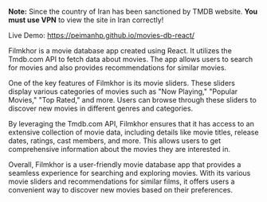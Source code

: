 <b>Note:</b> Since the country of Iran has been sanctioned by TMDB website. <b>You must use VPN</b> to view the site in Iran correctly!

Live Demo: https://peimanhp.github.io/movies-db-react/

Filmkhor is a movie database app created using React. It utilizes the Tmdb.com API to fetch data about movies. The app allows users to search for movies and also provides recommendations for similar movies.

One of the key features of Filmkhor is its movie sliders. These sliders display various categories of movies such as "Now Playing," "Popular Movies," "Top Rated," and more. Users can browse through these sliders to discover new movies in different genres and categories.

By leveraging the Tmdb.com API, Filmkhor ensures that it has access to an extensive collection of movie data, including details like movie titles, release dates, ratings, cast members, and more. This allows users to get comprehensive information about the movies they are interested in.

Overall, Filmkhor is a user-friendly movie database app that provides a seamless experience for searching and exploring movies. With its various movie sliders and recommendations for similar films, it offers users a convenient way to discover new movies based on their preferences.
